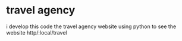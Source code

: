 # travel agency
i develop this code the travel agency website using python to see the website http/:local/travel
